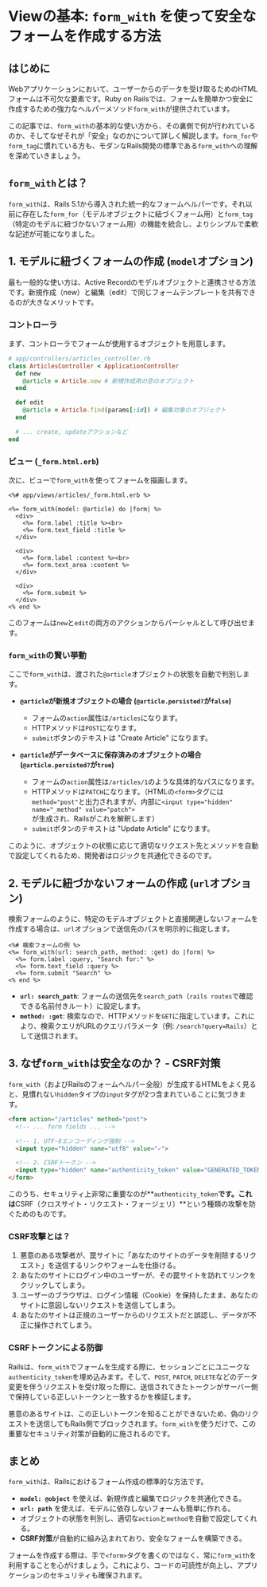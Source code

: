 # Viewの基本: `form_with` を使って安全なフォームを作成する方法

## はじめに

Webアプリケーションにおいて、ユーザーからのデータを受け取るためのHTMLフォームは不可欠な要素です。Ruby on Railsでは、フォームを簡単かつ安全に作成するための強力なヘルパーメソッド`form_with`が提供されています。

この記事では、`form_with`の基本的な使い方から、その裏側で何が行われているのか、そしてなぜそれが「安全」なのかについて詳しく解説します。`form_for`や`form_tag`に慣れている方も、モダンなRails開発の標準である`form_with`への理解を深めていきましょう。

## `form_with`とは？

`form_with`は、Rails 5.1から導入された統一的なフォームヘルパーです。それ以前に存在した`form_for`（モデルオブジェクトに紐づくフォーム用）と`form_tag`（特定のモデルに紐づかないフォーム用）の機能を統合し、よりシンプルで柔軟な記述が可能になりました。

## 1. モデルに紐づくフォームの作成 (`model`オプション)

最も一般的な使い方は、Active Recordのモデルオブジェクトと連携させる方法です。新規作成（new）と編集（edit）で同じフォームテンプレートを共有できるのが大きなメリットです。

### コントローラ

まず、コントローラでフォームが使用するオブジェクトを用意します。

```ruby
# app/controllers/articles_controller.rb
class ArticlesController < ApplicationController
  def new
    @article = Article.new # 新規作成用の空のオブジェクト
  end

  def edit
    @article = Article.find(params[:id]) # 編集対象のオブジェクト
  end

  # ... create, updateアクションなど
end
```

### ビュー (`_form.html.erb`)

次に、ビューで`form_with`を使ってフォームを描画します。

```erb
<%# app/views/articles/_form.html.erb %>

<%= form_with(model: @article) do |form| %>
  <div>
    <%= form.label :title %><br>
    <%= form.text_field :title %>
  </div>

  <div>
    <%= form.label :content %><br>
    <%= form.text_area :content %>
  </div>

  <div>
    <%= form.submit %>
  </div>
<% end %>
```

このフォームは`new`と`edit`の両方のアクションからパーシャルとして呼び出せます。

### `form_with`の賢い挙動

ここで`form_with`は、渡された`@article`オブジェクトの状態を自動で判別します。

*   **`@article`が新規オブジェクトの場合 (`@article.persisted?`が`false`)**
    *   フォームの`action`属性は`/articles`になります。
    *   HTTPメソッドは`POST`になります。
    *   `submit`ボタンのテキストは "Create Article" になります。

*   **`@article`がデータベースに保存済みのオブジェクトの場合 (`@article.persisted?`が`true`)**
    *   フォームの`action`属性は`/articles/1`のような具体的なパスになります。
    *   HTTPメソッドは`PATCH`になります。（HTMLの`<form>`タグには`method="post"`と出力されますが、内部に`<input type="hidden" name="_method" value="patch">`が生成され、Railsがこれを解釈します）
    *   `submit`ボタンのテキストは "Update Article" になります。

このように、オブジェクトの状態に応じて適切なリクエスト先とメソッドを自動で設定してくれるため、開発者はロジックを共通化できるのです。

## 2. モデルに紐づかないフォームの作成 (`url`オプション)

検索フォームのように、特定のモデルオブジェクトと直接関連しないフォームを作成する場合は、`url`オプションで送信先のパスを明示的に指定します。

```erb
<%# 検索フォームの例 %>
<%= form_with(url: search_path, method: :get) do |form| %>
  <%= form.label :query, "Search for:" %>
  <%= form.text_field :query %>
  <%= form.submit "Search" %>
<% end %>
```

*   **`url: search_path`**: フォームの送信先を`search_path`（`rails routes`で確認できる名前付きルート）に設定します。
*   **`method: :get`**: 検索なので、HTTPメソッドを`GET`に指定しています。これにより、検索クエリがURLのクエリパラメータ（例: `/search?query=Rails`）として送信されます。

## 3. なぜ`form_with`は安全なのか？ - CSRF対策

`form_with`（およびRailsのフォームヘルパー全般）が生成するHTMLをよく見ると、見慣れない`hidden`タイプの`input`タグが2つ含まれていることに気づきます。

```html
<form action="/articles" method="post">
  <!-- ... form fields ... -->

  <!-- 1. UTF-8エンコーディング強制 -->
  <input type="hidden" name="utf8" value="✓">

  <!-- 2. CSRFトークン -->
  <input type="hidden" name="authenticity_token" value="GENERATED_TOKEN">
</form>
```

このうち、セキュリティ上非常に重要なのが**`authenticity_token`**です。これは**CSRF（クロスサイト・リクエスト・フォージェリ）**という種類の攻撃を防ぐためのものです。

### CSRF攻撃とは？

1.  悪意のある攻撃者が、罠サイトに「あなたのサイトのデータを削除するリクエスト」を送信するリンクやフォームを仕掛ける。
2.  あなたのサイトにログイン中のユーザーが、その罠サイトを訪れてリンクをクリックしてしまう。
3.  ユーザーのブラウザは、ログイン情報（Cookie）を保持したまま、あなたのサイトに意図しないリクエストを送信してしまう。
4.  あなたのサイトは正規のユーザーからのリクエストだと誤認し、データが不正に操作されてしまう。

### CSRFトークンによる防御

Railsは、`form_with`でフォームを生成する際に、セッションごとにユニークな`authenticity_token`を埋め込みます。そして、`POST`, `PATCH`, `DELETE`などのデータ変更を伴うリクエストを受け取った際に、送信されてきたトークンがサーバー側で保持している正しいトークンと一致するかを検証します。

悪意のあるサイトは、この正しいトークンを知ることができないため、偽のリクエストを送信してもRails側でブロックされます。`form_with`を使うだけで、この重要なセキュリティ対策が自動的に施されるのです。

## まとめ

`form_with`は、Railsにおけるフォーム作成の標準的な方法です。

*   **`model: @object`** を使えば、新規作成と編集でロジックを共通化できる。
*   **`url: path`** を使えば、モデルに依存しないフォームも簡単に作れる。
*   オブジェクトの状態を判別し、適切な`action`と`method`を自動で設定してくれる。
*   **CSRF対策**が自動的に組み込まれており、安全なフォームを構築できる。

フォームを作成する際は、手で`<form>`タグを書くのではなく、常に`form_with`を利用することを心がけましょう。これにより、コードの可読性が向上し、アプリケーションのセキュリティも確保されます。

